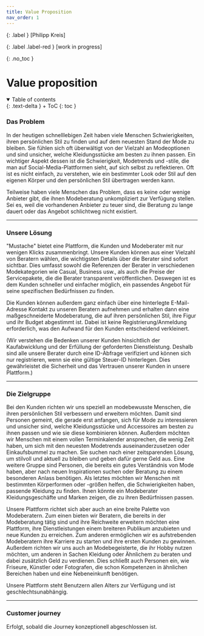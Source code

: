 ```yaml
---
title: Value Proposition
nav_order: 1
---
```


{: .label }
[Philipp Kreis]

{: .label .label-red }
[work in progress]

{: .no_toc }
# Value proposition

<details open markdown="block">
{: .text-delta }
<summary>Table of contents</summary>
+ ToC
{: toc }
</details>

### Das Problem

In der heutigen schnelllebigen Zeit haben viele Menschen Schwierigkeiten, ihren persönlichen Stil zu finden und auf dem neuesten Stand der Mode zu bleiben. Sie fühlen sich oft überwältigt von der Vielzahl an Modeoptionen und sind unsicher, welche Kleidungsstücke am besten zu ihnen passen. Ein wichtiger Aspekt dessen ist die Schwierigkeit, Modetrends und -stile, die man auf Social-Media-Plattformen sieht, auf sich selbst zu reflektieren. Oft ist es nicht einfach, zu verstehen, wie ein bestimmter Look oder Stil auf den eigenen Körper und den persönlichen Stil übertragen werden kann.

Teilweise haben viele Menschen das Problem, dass es keine oder wenige Anbieter gibt, die ihnen Modeberatung unkompliziert zur Verfügung stellen. Sei es, weil die vorhandenen Anbieter zu teuer sind, die Beratung zu lange dauert oder das Angebot schlichtweg nicht existiert. 

---
### Unsere Lösung

"Mustache" bietet eine Plattform, die Kunden und Modeberater mit nur wenigen Klicks zusammenbringt. Unsere Kunden können aus einer Vielzahl von Beratern wählen, die wichtigsten Details über die Berater sind sofort sichtbar. Dies umfasst sowohl die Referenzen der Berater in verschiedenen Modekategorien wie Casual, Business usw., als auch die Preise der Servicepakete, die die Berater transparent veröffentlichen. Deswegen ist es dem Kunden schneller und einfacher möglich, ein passendes Angebot für seine spezifischen Bedürfnissen zu finden.

Die Kunden können außerdem ganz einfach über eine hinterlegte E-Mail-Adresse Kontakt zu unseren Beratern aufnehmen und erhalten dann eine maßgeschneiderte Modeberatung, die auf ihren persönlichen Stil, ihre Figur und ihr Budget abgestimmt ist. Dabei ist keine Registrierung/Anmeldung erforderlich, was den Aufwand für den Kunden entscheidend verkleinert.


(Wir verstehen die Bedenken unserer Kunden hinsichtlich der Kaufabwicklung und der Erfüllung der geforderten Dienstleistung. Deshalb sind alle unsere Berater durch eine ID-Abfrage verifiziert und können sich nur registrieren, wenn sie eine gültige Steuer-ID hinterlegen. Dies gewährleistet die Sicherheit und das Vertrauen unserer Kunden in unsere Plattform.)


---
### Die Zielgruppe

Bei den Kunden richten wir uns speziell an modebewusste Menschen, die ihren persönlichen Stil verbessern und erweitern möchten. Damit sind Personen gemeint, die gerade erst anfangen, sich für Mode zu interessieren und unsicher sind, welche Kleidungsstücke und Accessoires am besten zu ihnen passen und wie sie diese kombinieren können. Außerdem möchten wir Menschen mit einem vollen Terminkalender ansprechen, die wenig Zeit haben, um sich mit den neuesten Modetrends auseinanderzusetzen oder Einkaufsbummel zu machen. Sie suchen nach einer zeitsparenden Lösung, um stilvoll und aktuell zu bleiben und geben dafür gerne Geld aus. Eine weitere Gruppe sind Personen, die bereits ein gutes Verständnis von Mode haben, aber nach neuen Inspirationen suchen oder Beratung zu einem besonderen Anlass benötigen. Als letztes möchten wir Menschen mit bestimmten Körperformen oder -größen helfen, die Schwierigkeiten haben, passende Kleidung zu finden. Ihnen könnte ein Modeberater Kleidungsgeschäfte und Marken zeigen, die zu ihren Bedürfnissen passen.

Unsere Plattform richtet sich aber auch an eine breite Palette von Modeberatern. Zum einen bieten wir Beratern, die bereits in der Modeberatung tätig sind und ihre Reichweite erweitern möchten eine Plattform, ihre Dienstleistungen einem breiteren Publikum anzubieten und neue Kunden zu erreichen. Zum anderen ermöglichen wir es aufstrebenden Modeberatern ihre Karriere zu starten und ihre ersten Kunden zu gewinnen. Außerdem richten wir uns auch an Modebegeisterte, die ihr Hobby nutzen möchten, um anderen in Sachen Kleidung oder Ähnlichem zu beraten und dabei zusätzlich Geld zu verdienen. Dies schließt auch Personen ein, wie Friseure, Künstler oder Fotografen, die schon Kompetenzen in ähnlichen Bereichen haben und eine Nebeneinkunft benötigen.

Unsere Plattform steht Benutzern allen Alters zur Verfügung und ist geschlechtsunabhängig. 

---

### Customer journey

Erfolgt, sobald die Journey konzeptionell abgeschlossen ist.

